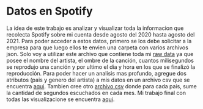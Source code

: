 # Datos en Spotify
La idea de este trabajo es analizar y visualizar toda la informacion que recolecta Spotify sobre mi cuenta desde agosto del 2020 hasta agosto del 2021. Para poder acceder a estos datos, primero se los debe solicitar a la empresa para que luego ellos te envien una carpeta con varios archivos json. Solo voy a utilizar este archivo que contiene toda mi [raw data](https://agusgonzalezc.github.io/infovis/pdata/rawdata.json) ya que posee el nombre del artista, el ombre de la canción, cuantos milisegundos se reprodujo una canción y por ultimo el dia y hora en los que se finalizó la reproducción. Para poder hacer un analisis mas profundo, agregue dos atributos (pais y genero del artista) a mis datos en un archivo csv que se encuentra [aqui](https://agusgonzalezc.github.io/infovis/pdata/datos.csv). Tambien cree otro [archivo csv](https://agusgonzalezc.github.io/infovis/pdata/paises.csv) donde para cada pais, sume la cantidad de segundos escuchados en cada mes. Mi trabajo final con todas las visualizacione se encuentra [aqui](https://agusgonzalezc.github.io/infovis/pdata/datosenspotify.html).
